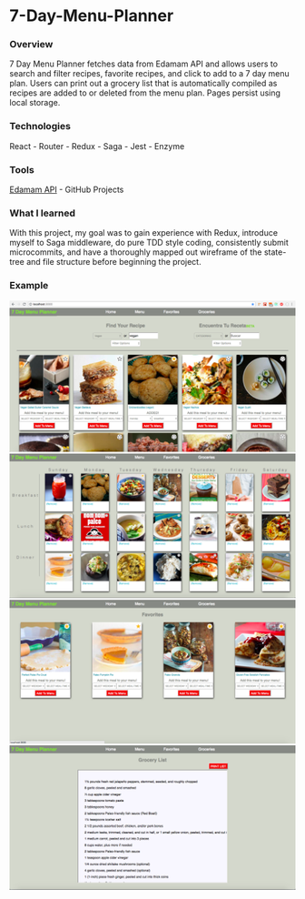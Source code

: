 # 7-Day-Menu-Planner

### Overview
7 Day Menu Planner fetches data from Edamam API and allows users to search and filter recipes, favorite recipes, and click to add to a 7 day menu plan. Users can print out a grocery list that is automatically compiled as recipes are added to or deleted from the menu plan. Pages persist using local storage.  

### Technologies
React - Router - Redux - Saga - Jest - Enzyme

### Tools
[Edamam API](https://developer.edamam.com/) - GitHub Projects

### What I learned
With this project, my goal was to gain experience with Redux, introduce myself to Saga middleware, do pure TDD style coding, consistently submit microcommits, and have a thoroughly mapped out wireframe of the state-tree and file structure before beginning the project.

### Example
![](7-day-menu-planner/src/assets/screenshot-home.png)
![](7-day-menu-planner/src/assets/screenshot-menu.png)
![](7-day-menu-planner/src/assets/screenshot-faves.png)
![](7-day-menu-planner/src/assets/screenshot-groceries.png)
